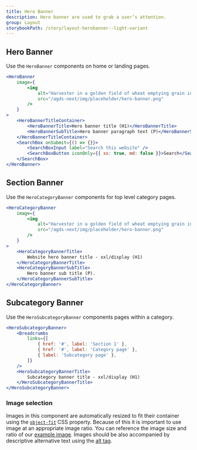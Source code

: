 ```yaml
---
title: Hero Banner
description: Hero banner are used to grab a user’s attention.
group: Layout
storybookPath: /story/layout-herobanner--light-variant
---
```


## Hero Banner

Use the `HeroBanner` components on home or landing pages.

```jsx live
<HeroBanner
	image={
		<img
			alt="Harvester in a golden field of wheat emptying grain into a chaser bin moving alongside it."
			src="/agds-next/img/placeholder/hero-banner.png"
		/>
	}
>
	<HeroBannerTitleContainer>
		<HeroBannerTitle>Hero banner title (H1)</HeroBannerTitle>
		<HeroBannerSubTitle>Hero banner paragraph text (P)</HeroBannerSubTitle>
	</HeroBannerTitleContainer>
	<SearchBox onSubmit={() => {}}>
		<SearchBoxInput label="Search this website" />
		<SearchBoxButton iconOnly={{ xs: true, md: false }}>Search</SearchBoxButton>
	</SearchBox>
</HeroBanner>
```

## Section Banner

Use the `HeroCategoryBanner` components for top level category pages.

```jsx live
<HeroCategoryBanner
	image={
		<img
			alt="Harvester in a golden field of wheat emptying grain into a chaser bin moving alongside it."
			src="/agds-next/img/placeholder/hero-banner.png"
		/>
	}
>
	<HeroCategoryBannerTitle>
		Website hero banner title - xxl/display (H1)
	</HeroCategoryBannerTitle>
	<HeroCategoryBannerSubTitle>
		Hero banner sub title (P).
	</HeroCategoryBannerSubTitle>
</HeroCategoryBanner>
```

## Subcategory Banner

Use the `HeroSubcategoryBanner` components pages within a category.

```jsx live
<HeroSubcategoryBanner>
	<Breadcrumbs
		links={[
			{ href: '#', label: 'Section 1' },
			{ href: '#', label: 'Category page' },
			{ label: 'Subcategory page' },
		]}
	/>
	<HeroSubcategoryBannerTitle>
		Subcategory banner title - xxl/display (H1)
	</HeroSubcategoryBannerTitle>
</HeroSubcategoryBanner>
```

### Image selection

Images in this component are automatically resized to fit their container using the [`object-fit`](https://developer.mozilla.org/en-US/docs/Web/CSS/object-fit) CSS property. Because of this it is important to use image at an appropriate image ratio. You can reference the image size and ratio of our [example image](/agds-next/img/placeholder/hero-banner.png). Images should be also accompanied by descriptive alternative text using the [alt tag](https://developer.mozilla.org/en-US/docs/Web/HTML/Element/img#attr-alt).

